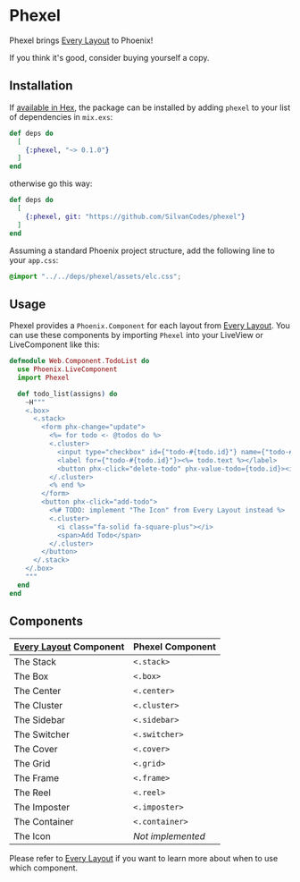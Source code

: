 # Phexel

Phexel brings [Every Layout](https://every-layout.dev) to Phoenix!

If you think it's good, consider buying yourself a copy.

## Installation

If [available in Hex](https://hex.pm/docs/publish), the package can be installed
by adding `phexel` to your list of dependencies in `mix.exs`:

```elixir
def deps do
  [
    {:phexel, "~> 0.1.0"}
  ]
end
```
otherwise go this way:

```elixir
def deps do
  [
    {:phexel, git: "https://github.com/SilvanCodes/phexel"}
  ]
end
```

Assuming a standard Phoenix project structure, add the following line to your `app.css`:
```css
@import "../../deps/phexel/assets/elc.css";
```

## Usage

Phexel provides a `Phoenix.Component` for each layout from [Every Layout](https://every-layout.dev). You can use these components by importing `Phexel` into your LiveView or LiveComponent like this:

```elixir
defmodule Web.Component.TodoList do
  use Phoenix.LiveComponent
  import Phexel

  def todo_list(assigns) do
    ~H"""
    <.box>
      <.stack>
        <form phx-change="update">
          <%= for todo <- @todos do %>
          <.cluster>
            <input type="checkbox" id={"todo-#{todo.id}"} name={"todo-#{todo.id}"} value={todo.id} checked={todo.done?}>
            <label for={"todo-#{todo.id}"}><%= todo.text %></label>
            <button phx-click="delete-todo" phx-value-todo={todo.id}><i class="fa-solid fa-trash"></i></button>
          </.cluster>
          <% end %>
        </form>
        <button phx-click="add-todo">
          <%# TODO: implement "The Icon" from Every Layout instead %>
          <.cluster>
            <i class="fa-solid fa-square-plus"></i>
            <span>Add Todo</span>
          </.cluster>
        </button>
      </.stack>
    </.box>
    """
  end
end
```

## Components

| [Every Layout](https://every-layout.dev) Component | Phexel Component  |
| -------------------------------------------------- | ----------------- |
| The Stack                                          | `<.stack>`        |
| The Box                                            | `<.box>`          |
| The Center                                         | `<.center>`       |
| The Cluster                                        | `<.cluster>`      |
| The Sidebar                                        | `<.sidebar>`      |
| The Switcher                                       | `<.switcher>`     |
| The Cover                                          | `<.cover>`        |
| The Grid                                           | `<.grid>`         |
| The Frame                                          | `<.frame>`        |
| The Reel                                           | `<.reel>`         |
| The Imposter                                       | `<.imposter>`     |
| The Container                                      | `<.container>`    |
| The Icon                                           | _Not implemented_ |

Please refer to [Every Layout](https://every-layout.dev) if you want to learn more about when to use which component.
